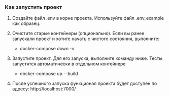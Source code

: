 ### Как запустить проект

1. Создайте файл .env в корне проекта. Используйте файл .env_example как образец.

2. Очистите старые контейнеры (опционально). Если вы ранее запускали проект и хотите начать с чистого состояния,
   выполните:
    - docker-compose down -v

3. Запустите проект. Для его запуска, выполните команду ниже. Тесты запустятся автоматически в отдельном контейнере
    - docker-compose up --build

4. После успешного запуска функционал проекта будет доступен по адресу:
   http://localhost:7000/

